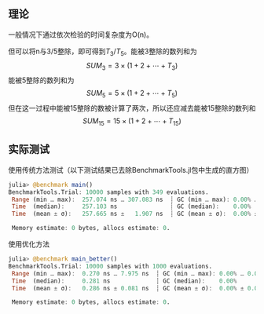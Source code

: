 ## 理论

一般情况下通过依次检验的时间复杂度为O(n)。

但可以将n与3/5整除，即可得到$T_3$/$T_5$。能被3整除的数列和为
$$
    SUM_{3} = 3 \times (1 + 2 + \dotsb + T_{3})
$$
能被5整除的数列和为
$$
    SUM_{5} = 5 \times (1 + 2 + \dotsb + T_{5})
$$
但在这一过程中能被15整除的数被计算了两次，所以还应减去能被15整除的数列和
$$
    SUM_{15} = 15 \times (1 + 2 + \dotsb + T_{15})
$$

## 实际测试

使用传统方法测试（以下测试结果已去除BenchmarkTools.jl包中生成的直方图）
```julia
julia> @benchmark main()
BenchmarkTools.Trial: 10000 samples with 349 evaluations.
 Range (min … max):  257.074 ns … 307.083 ns  ┊ GC (min … max): 0.00% … 0.00%
 Time  (median):     257.103 ns               ┊ GC (median):    0.00%
 Time  (mean ± σ):   257.665 ns ±   1.907 ns  ┊ GC (mean ± σ):  0.00% ± 0.00%

 Memory estimate: 0 bytes, allocs estimate: 0.
```

使用优化方法
```julia
julia> @benchmark main_better()
BenchmarkTools.Trial: 10000 samples with 1000 evaluations.
 Range (min … max):  0.270 ns … 7.975 ns  ┊ GC (min … max): 0.00% … 0.00%
 Time  (median):     0.281 ns             ┊ GC (median):    0.00%
 Time  (mean ± σ):   0.286 ns ± 0.081 ns  ┊ GC (mean ± σ):  0.00% ± 0.00%

 Memory estimate: 0 bytes, allocs estimate: 0.
```